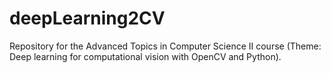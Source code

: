 # deepLearning2CV
Repository for the Advanced Topics in Computer Science II course (Theme: Deep learning for computational vision with OpenCV and Python). 
